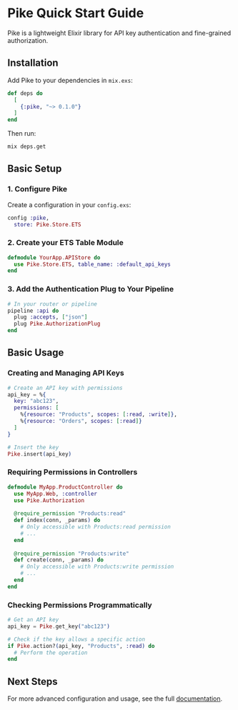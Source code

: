 # Pike Quick Start Guide

Pike is a lightweight Elixir library for API key authentication and fine-grained authorization.

## Installation

Add Pike to your dependencies in `mix.exs`:

```elixir
def deps do
  [
    {:pike, "~> 0.1.0"}
  ]
end
```

Then run:

```bash
mix deps.get
```

## Basic Setup

### 1. Configure Pike

Create a configuration in your `config.exs`:

```elixir
config :pike,
  store: Pike.Store.ETS
```

### 2. Create your ETS Table Module

```elixir
defmodule YourApp.APIStore do
  use Pike.Store.ETS, table_name: :default_api_keys
end
```

### 3. Add the Authentication Plug to Your Pipeline

```elixir
# In your router or pipeline
pipeline :api do
  plug :accepts, ["json"]
  plug Pike.AuthorizationPlug
end
```

## Basic Usage

### Creating and Managing API Keys

```elixir
# Create an API key with permissions
api_key = %{
  key: "abc123",
  permissions: [
    %{resource: "Products", scopes: [:read, :write]},
    %{resource: "Orders", scopes: [:read]}
  ]
}

# Insert the key
Pike.insert(api_key)
```

### Requiring Permissions in Controllers

```elixir
defmodule MyApp.ProductController do
  use MyApp.Web, :controller
  use Pike.Authorization
  
  @require_permission "Products:read"
  def index(conn, _params) do
    # Only accessible with Products:read permission
    # ...
  end
  
  @require_permission "Products:write"
  def create(conn, _params) do
    # Only accessible with Products:write permission
    # ...
  end
end
```

### Checking Permissions Programmatically

```elixir
# Get an API key
api_key = Pike.get_key("abc123")

# Check if the key allows a specific action
if Pike.action?(api_key, "Products", :read) do
  # Perform the operation
end
```

## Next Steps

For more advanced configuration and usage, see the full [documentation](https://hexdocs.pm/pike).